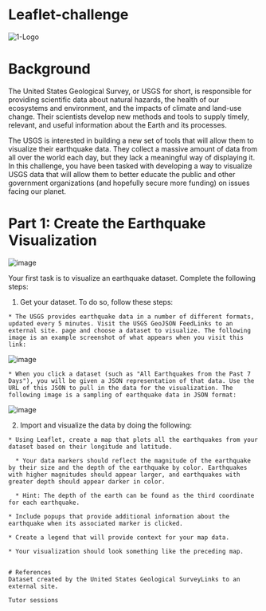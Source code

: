 # Leaflet-challenge
![1-Logo](https://user-images.githubusercontent.com/119638430/231610572-01e77982-0a6b-4de5-9613-cad8148cf47c.png)

# Background

The United States Geological Survey, or USGS for short, is responsible for providing scientific data about natural hazards, the health of our ecosystems and environment, and the impacts of climate and land-use change. Their scientists develop new methods and tools to supply timely, relevant, and useful information about the Earth and its processes.

The USGS is interested in building a new set of tools that will allow them to visualize their earthquake data. They collect a massive amount of data from all over the world each day, but they lack a meaningful way of displaying it. In this challenge, you have been tasked with developing a way to visualize USGS data that will allow them to better educate the public and other government organizations (and hopefully secure more funding) on issues facing our planet.

# Part 1: Create the Earthquake Visualization
![image](https://user-images.githubusercontent.com/119638430/231610800-bba7ee00-c2ef-4387-9da9-98f3b5373ced.png)

Your first task is to visualize an earthquake dataset. Complete the following steps:

  1. Get your dataset. To do so, follow these steps:

    * The USGS provides earthquake data in a number of different formats, updated every 5 minutes. Visit the USGS GeoJSON FeedLinks to an external site. page and choose a dataset to visualize. The following image is an example screenshot of what appears when you visit this link:
![image](https://user-images.githubusercontent.com/119638430/231610870-204f3c4c-0170-4a63-ab4f-9e4fee8d5930.png)

    * When you click a dataset (such as "All Earthquakes from the Past 7 Days"), you will be given a JSON representation of that data. Use the URL of this JSON to pull in the data for the visualization. The following image is a sampling of earthquake data in JSON format:
 ![image](https://user-images.githubusercontent.com/119638430/231610977-3d7800ce-6fa9-494d-bc36-6e0536670f78.png)

  2. Import and visualize the data by doing the following:

    * Using Leaflet, create a map that plots all the earthquakes from your dataset based on their longitude and latitude.

      * Your data markers should reflect the magnitude of the earthquake by their size and the depth of the earthquake by color. Earthquakes with higher magnitudes should appear larger, and earthquakes with greater depth should appear darker in color.

      * Hint: The depth of the earth can be found as the third coordinate for each earthquake.

    * Include popups that provide additional information about the earthquake when its associated marker is clicked.

    * Create a legend that will provide context for your map data.

    * Your visualization should look something like the preceding map.
    
    
    # References 
    Dataset created by the United States Geological SurveyLinks to an external site.
    
    Tutor sessions
